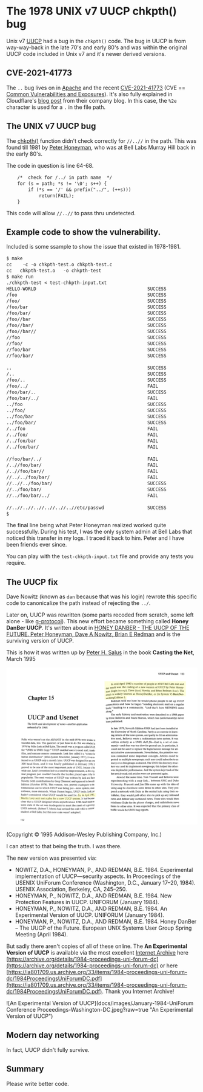 # The 1978 UNIX v7 UUCP chkpth() bug

Unix v7 [UUCP](https://en.wikipedia.org/wiki/UUCP) had a bug in the `chkpth()` code.
The bug in UUCP is from way-way-back in the late 70's and early 80's and was within the original UUCP code included in Unix v7 and it's newer derived versions.

## CVE-2021-41773
 
The `..` bug lives on in [Apache](https://www.apache.org) and the recent [CVE-2021-41773](https://nvd.nist.gov/vuln/detail/CVE-2021-41773) (CVE == [Common Vulnerabilities and Exposures](https://en.wikipedia.org/wiki/Common_Vulnerabilities_and_Exposures)).
It's also fully explained in Cloudflare's [blog post](https://blog.cloudflare.com/helping-apache-servers-stay-safe-from-zero-day-path-traversal-attacks/) from their company blog. In this case, the `%2e` character is used for a `.` in the file path.

## The UNIX v7 UUCP bug

The [chkpth()](https://github.com/v7unix/v7unix/blob/master/v7/usr/src/cmd/uucp/chkpth.c) function didn't check correctly for `//..//` in the path. This was found till 1981 by [Peter Honeyman](https://eecs.engin.umich.edu/people/honeyman-peter/), who was at Bell Labs Murray Hill back in the early 80's.

The code in question is line 64-68.
```
	/*  check for /../ in path name  */
	for (s = path; *s != '\0'; s++) {
		if (*s == '/' && prefix("../", (++s)))
			return(FAIL);
	}
```

This code will allow `//..//` to pass thru undetected.

## Example code to show the vulnerability.

Included is some ssample to show the issue that existed in 1978-1981.

```
$ make 
cc    -c -o chkpth-test.o chkpth-test.c
cc   chkpth-test.o   -o chkpth-test
$ make run
./chkpth-test < test-chkpth-input.txt
HELLO-WORLD                                       	SUCCESS
/foo                                              	SUCCESS
/foo/                                             	SUCCESS
/foo/bar                                          	SUCCESS
/foo/bar/                                         	SUCCESS
/foo//bar                                         	SUCCESS
/foo//bar/                                        	SUCCESS
/foo//bar//                                       	SUCCESS
//foo                                             	SUCCESS
//foo/                                            	SUCCESS
//foo/bar                                         	SUCCESS
//foo/bar/                                        	SUCCESS

..                                                	SUCCESS
/..                                               	SUCCESS
/foo/..                                           	SUCCESS
/foo/../                                          	FAIL
/foo/bar/..                                       	SUCCESS
/foo/bar/../                                      	FAIL
../foo                                            	SUCCESS
../foo/                                           	SUCCESS
../foo/bar                                        	SUCCESS
../foo/bar/                                       	SUCCESS
/../foo                                           	FAIL
/../foo/                                          	FAIL
/../foo/bar                                       	FAIL
/../foo/bar/                                      	FAIL

//foo/bar/../                                     	FAIL
/..//foo/bar/                                     	FAIL
/..//foo/bar//                                    	FAIL
//../../foo/bar/                                  	FAIL
//..//../foo/bar/                                 	SUCCESS
//../foo/bar/                                     	SUCCESS
//../foo/bar/../                                  	FAIL

//..//..//..//..//..//..//etc/passwd              	SUCCESS
$
```

The final line being what Peter Honeyman realized worked quite successfully. During his test, I was the only system admin at Bell Labs that noticed this transfer in my logs. I traced it back to him. Peter and I have been friends ever since.

You can play with the `test-chkpth-input.txt` file and provide any tests you require.

## The UUCP fix

Dave Nowitz (known as `dan` because that was his login) rewrote this specific code to canonicalize the path instead of rejecting the `../`.

Later on, UUCP was rewritten (some parts recoded from scratch, some left alone - like [g-protocol](https://en.wikipedia.org/wiki/UUCP#g-protocol)). This new effort became something called **Honey DanBer UUCP**. It's written about in [HONEY DANBER - THE UUCP OF THE FUTURE. Peter Honeyman, Dave A Nowitz, Brian E Redman](https://www.bell-labs.com/institute/publications/bl8491475/) and is the surviving version of UUCP.

This is how it was written up by [Peter H. Salus](https://en.wikipedia.org/wiki/Peter_H._Salus) in the book **Casting the Net**, March 1995

![Honey DanBer UUCP](/docs/images/Casting-the-Net-Peter-Salus-page-132-133.jpg?raw=true "Honey DanBer UUCP")

(Copyright © 1995 Addison-Wesley Publishing Company, Inc.)

I can attest to that being the truth. I was there.

The new version was presented via:

- NOWITZ, D.A., HONEYMAN, P., AND REDMAN, B.E. 1984. Experimental implementation of UUCP—security aspects. In Proceedings of the USENIX UniForum Conference (Washington, D.C., January 17–20, 1984). USENIX Association, Berkeley, CA, 245–250.
- HONEYMAN, P., NOWITZ, D.A., AND REDMAN, B.E. 1984. New Protection Features in UUCP. UNIFORUM (January 1984).
- HONEYMAN, P., NOWITZ, D.A., AND REDMAN, B.E. 1984. An Experimental Version of UUCP. UNIFORUM (January 1984).
- HONEYMAN, P., NOWITZ, D.A., AND REDMAN, B.E. 1984. Honey DanBer – The UUCP of the Future. European UNIX Systems User Group Spring Meeting (April 1984).

But sadly there aren't copies of all of these online. The **An Experimental Version of UUCP** is available via the most excellent [Internet Archive](https://archive.org/) here [https://archive.org/details/1984-proceedings-uni-forum-dc](https://archive.org/details/1984-proceedings-uni-forum-dc) or here [https://ia801709.us.archive.org/33/items/1984-proceedings-uni-forum-dc/1984ProceedingsUniForumDC.pdf](https://ia801709.us.archive.org/33/items/1984-proceedings-uni-forum-dc/1984ProceedingsUniForumDC.pdf). Thank you Internet Archive!

![An Experimental Version of UUCP](docs/images/January-1984-UniForum Conference Proceedings-Washington-DC.jpeg?raw=true "An Experimental Version of UUCP")

## Modern day networking

In fact, UUCP didn't fully survive.

## Summary

Please write better code.
